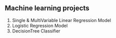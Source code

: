 ## Machine learning projects
1. Single & MultiVariable Linear Regression Model
2. Logistic Regression Model
3. DecisionTree Classifier









